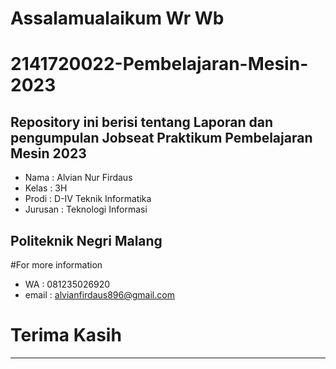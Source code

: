 # **Assalamualaikum Wr Wb** 
# 2141720022-Pembelajaran-Mesin-2023

## **Repository ini berisi tentang Laporan dan pengumpulan Jobseat Praktikum Pembelajaran Mesin 2023**

- Nama    : Alvian Nur Firdaus
- Kelas   : 3H
- Prodi   : D-IV Teknik Informatika
- Jurusan : Teknologi Informasi

## Politeknik Negri Malang

#For more information
- WA : 081235026920
- email : alvianfirdaus896@gmail.com

# Terima Kasih
--------------
